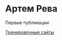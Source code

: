 # Артем Рева
Первые публикации

[Тренировочные сайты](https://siart89.github.io/Bouncy/ "Собственно сам сайт")
